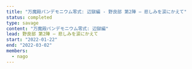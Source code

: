 ```yaml
---
title: "万魔殿パンデモニウム零式: 辺獄編 - 野良部 第2陣 — 悲しみを涙にかえて"
status: completed
type: savage
content: "万魔殿パンデモニウム零式: 辺獄編"
lead: 野良部 第2陣 — 悲しみを涙にかえて
start: "2022-01-22"
end: "2022-03-02"
members:
  - nago
---
```

